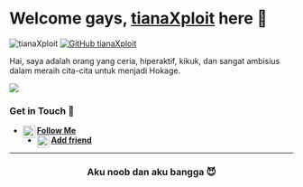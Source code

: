 # Welcome gays, [tianaXploit](http://tianaXploit.net) here 🙌

![tianaXploit](https://komarev.com/ghpvc/?username=tianaXploit&label=Views&color=blue&style=plastic)
[![GitHub tianaXploit](https://img.shields.io/github/followers/tianaXploit?label=follow&style=social)](https://github.com/tianaXploit)

Hai, saya adalah orang yang ceria, hiperaktif, kikuk, dan sangat ambisius dalam meraih cita-cita untuk menjadi Hokage.

[<img align="center" src="https://github-readme-stats.vercel.app/api/top-langs/?username=tianaXploit&theme=light&hide_langs_below=1" />](https://github.com/tianaXploit)
<!-- Buset liat raw, pasti bang jago nih -->

### Get in Touch 🔎
- [<img alt="tianaXploit Instagram" align="left" width="22px" src="https://cdn.jsdelivr.net/npm/simple-icons@v3/icons/instagram.svg" /> **Follow Me**](https://instagram.com/tianacode)<br />
- [<img alt="tianaXploit Facebook" align="left" width="22px" src="https://cdn.jsdelivr.net/npm/simple-icons@v3/icons/facebook.svg" /> **Add friend**](https://www.facebook.com/profile.php?id=100010708354070)<br />
<!-- Mau nyontek yaaaa? Awokawok dasar anjing ya kamu -->

----------

<div align="center">
    <h3>Aku noob dan aku bangga 😈</h3>
</div>
